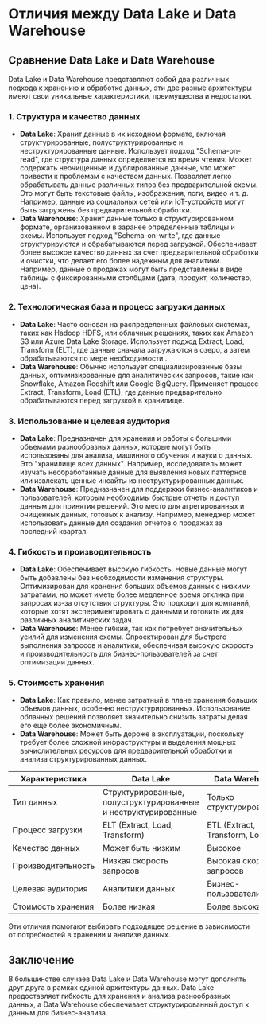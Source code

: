 # Отличия между Data Lake и Data Warehouse

## **Сравнение Data Lake и Data Warehouse**

Data Lake и Data Warehouse представляют собой два различных подхода к хранению и обработке данных, эти две разные архитектуры имеют свои уникальные характеристики, преимущества и недостатки.

### 1.  **Структура и качество данных**

- **Data Lake**: Хранит данные в их исходном формате, включая структурированные, полуструктурированные и неструктурированные данные. Использует подход "Schema-on-read", где структура данных определяется во время чтения. Может содержать неочищенные и дублированные данные, что может привести к проблемам с качеством данных. Позволяет легко обрабатывать данные различных типов без предварительной схемы. Это могут быть текстовые файлы, изображения, логи, видео и т. д. Например, данные из социальных сетей или IoT-устройств могут быть загружены без предварительной обработки.
-   **Data Warehouse**: Хранит данные только в структурированном формате, организованном в заранее определенные таблицы и схемы. Использует подход "Schema-on-write", где данные структурируются и обрабатываются перед загрузкой. Обеспечивает более высокое качество данных за счет предварительной обработки и очистки, что делает его более надежным для аналитики. Например, данные о продажах могут быть представлены в виде таблицы с фиксированными столбцами (дата, продукт, количество, цена).

### 2.  **Технологическая база и процесс загрузки данных**

-   **Data Lake**: Часто основан на распределенных файловых системах, таких как Hadoop HDFS, или облачных решениях, таких как Amazon S3 или Azure Data Lake Storage. Использует подход Extract, Load, Transform (ELT), где данные сначала загружаются в озеро, а затем обрабатываются по мере необходимости .
-   **Data Warehouse**: Обычно использует специализированные базы данных, оптимизированные для аналитических запросов, такие как Snowflake, Amazon Redshift или Google BigQuery. Применяет процесс Extract, Transform, Load (ETL), где данные предварительно обрабатываются перед загрузкой в хранилище.

### 3.  **Использование и целевая аудитория**

-   **Data Lake**: Предназначен для хранения и работы с большими объемами разнообразных данных, которые могут быть использованы для анализа, машинного обучения и науки о данных. Это "хранилище всех данных". Например, исследователь может изучать необработанные данные для выявления новых паттернов или извлекать ценные инсайты из неструктурированных данных.
-   **Data Warehouse**: Предназначен для поддержки бизнес-аналитиков и пользователей, которым необходимы быстрые отчеты и доступ данным для принятия решений. Это место для агрегированных и очищенных данных, готовых к анализу. Например, менеджер может использовать данные для создания отчетов о продажах за последний квартал.

### 4.  **Гибкость и производительность**

-   **Data Lake**: Обеспечивает высокую гибкость. Новые данные могут быть добавлены без необходимости изменения структуры. Оптимизирован для хранения больших объемов данных с низкими затратами, но может иметь более медленное время отклика при запросах из-за отсутствия структуры. Это подходит для компаний, которые хотят экспериментировать с данными и готовить их для различных аналитических задач.
-   **Data Warehouse**: Менее гибкий, так как потребует значительных усилий для изменения схемы. Спроектирован для быстрого выполнения запросов и аналитики, обеспечивая высокую скорость и производительность для бизнес-пользователей за счет оптимизации данных.

### 5.  **Стоимость хранения**

-   **Data Lake**: Как правило, менее затратный в плане хранения больших объемов данных, особенно неструктурированных. Использование облачных решений позволяет значительно снизить затраты делая его еще более экономичным.
-   **Data Warehouse**: Может быть дороже в эксплуатации, поскольку требует более сложной инфраструктуры и выделения мощных вычислительных ресурсов для предварительной обработки и анализа структурированных данных.

| Характеристика     | Data Lake                                                      | Data Warehouse                 |
| ------------------ | -------------------------------------------------------------- | ------------------------------ |
| Тип данных         | Структурированные, полуструктурированные и неструктурированные | Только структурированные       |
| Процесс загрузки   | ELT (Extract, Load, Transform)                                 | ETL (Extract, Transform, Load) |
| Качество данных    | Может быть низким                                              | Высокое                        |
| Производительность | Низкая скорость запросов                                       | Высокая скорость запросов      |
| Целевая аудитория  | Аналитики данных                                               | Бизнес-пользователи            |
| Стоимость хранения | Более низкая                                                   | Более высокая                  |

Эти отличия помогают выбирать подходящее решение в зависимости от потребностей в хранении и анализе данных.

## Заключение

В большинстве случаев Data Lake и Data Warehouse могут дополнять друг друга в рамках единой архитектуры данных. Data Lake предоставляет гибкость для хранения и анализа разнообразных данных, а Data Warehouse обеспечивает структурированный доступ к данным для бизнес-анализа.